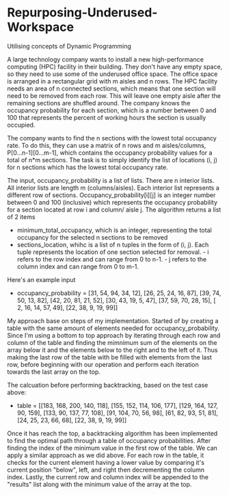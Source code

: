 # Repurposing-Underused-Workspace
Utilising concepts of Dynamic Programming

A large technology company wants to install a new high-performance computing (HPC) facility in their building. They don't have any empty space, so they need to use some of the underused office space. The office space is arranged in a rectangular grid with m aisles and n rows. The HPC facility needs an area of n connected sections, which means that one section will need to be removed from each row. This will leave one empty aisle after the remaining sections are shuffled around. The company knows the occupancy probability for each section, which is a number between 0 and 100 that represents the percent of working hours the section is usually occupied.

The company wants to find the n sections with the lowest total occupancy rate. To do this, they can use a matrix of n rows and m aisles/columns, P[0...n-1][0...m-1], which contains the occupancy probability values for a total of n*m sections. The task is to simply identify the list of locations (i, j) for n sections which has the lowest total occupancy rate.

The input, occupancy_probability is a list of lists. There are n interior lists. All interior lists are length m (columns/aisles). Each interior list represents a different row of sections. Occupancy_probability[i][j] is an integer number between 0 and 100 (inclusive) which represents the occupancy probability for a section located at row i and column/ aisle j. The algorithm returns a list of 2 items
  - minimum_total_occupancy, which is an integer, representing the total occupancy for the selected n sections to be removed
  - sections_location, whihc is a list of n tuples in the form of (i, j). Each tuple represents the location of one section selected for removal.
        - i refers to the row index and can range from 0 to n-1.
        - j refers to the column index and can range from 0 to m-1.

Here's an example input 
- occupancy_probability = [31, 54, 94, 34, 12],
                        [26, 25, 24, 16, 87],
                        [39, 74, 50, 13, 82],
                        [42, 20, 81, 21, 52],
                        [30, 43, 19, 5, 47],
                        [37, 59, 70, 28, 15],
                        [ 2, 16, 14, 57, 49],
                        [22, 38, 9, 19, 99]]

My approach base on steps of my implementation. Started of by creating a table with the same amount of elements needed for occupancy_probability. Since I'm using a bottom to top approach by iterating through each row and column of the table and finding the mimnimum sum of the elements on the array below it and the elements below to the right and to the left of it. Thus making the last row of the table with be filled with elements from the last row, before beginning with our operation and perform each iteration towards the last array on the top.

The calcuation before performing backtracking, based on the test case above:
  -  table = [[183, 168, 200, 140, 118],
            [155, 152, 114, 106, 177],
            [129, 164, 127, 90, 159],
            [133, 90, 137, 77, 108],
            [91, 104, 70, 56, 98],
            [61, 82, 93, 51, 81],
            [24, 25, 23, 66, 68],
            [22, 38, 9, 19, 99]]

Once it has reach the top, a backtracking algorithm has been implemented to find the optimal path through a table of occupancy probabilities. After finding the index of the minimum value in the first row of the table. We can apply a similar approach as we did above. For each row in the table, it checks for the current element having a lower value by comparing it's current position "below", left, and right then decrementing the column index. Lastly, the current row and column index will be appended to the "results" list along with the minimum value of the array at the top.

